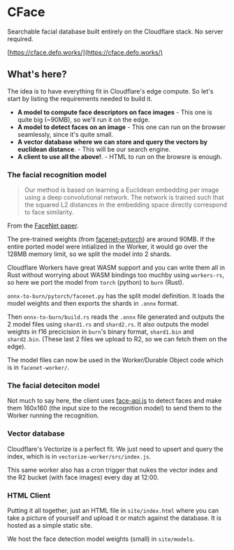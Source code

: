 # CFace
Searchable facial database built entirely on the Cloudflare stack. No server required.

[https://cface.defo.works/](https://cface.defo.works/)


## What's here?

The idea is to have everything fit in Cloudflare's edge compute. So let's start by listing the requirements needed to build it. 

- **A model to compute face descriptors on face images** - This one is quite big (~90MB), so we'll run it on the edge.
- **A model to detect faces on an image** - This one can run on the browser seamlessly, since it's quite small.
- **A vector database where we can store and query the vectors by euclidean distance**. - This will be our search engine.
- **A client to use all the above!**. - HTML to run on the browsre is enough.


### The facial recognition model
>  Our method is based on learning a Euclidean embedding per image using a deep convolutional network. The network is trained such that the squared L2 distances in the embedding space directly correspond to face similarity.

From the [FaceNet paper](https://arxiv.org/abs/1503.03832).

The pre-trained weights (from [facenet-pytorch](https://github.com/timesler/facenet-pytorch/)) are around 90MB. If the entire ported model were intialized in the Worker, it would go over the 128MB memory limit, so we split the model into 2 shards.

Cloudflare Workers have great WASM support and you can write them all in Rust without worrying about WASM bindings too muchby using `workers-rs`, so here we port the model from `torch` (python) to `burn` (Rust).

`onnx-to-burn/pytorch/facenet.py` has the split model definition. It loads the model weights and then exports the shards in `.onnx` format.

Then `onnx-to-burn/build.rs` reads the `.onnx` file generated and outputs the 2 model files using `shard1.rs` and `shard2.rs`. It also outputs the model weights in f16 precicision in `burn`'s binary format, `shard1.bin` and `shard2.bin`. (These last 2 files we upload to R2, so we can fetch them on the edge).

The model files can now be used in the Worker/Durable Object code which is in `facenet-worker/`.

### The facial deteciton model
Not much to say here, the client uses [face-api.js](https://justadudewhohacks.github.io/face-api.js/docs/index.html) to detect faces and make them 160x160 (the input size to the recognition model) to send them to the Worker running the recognition.


### Vector database
Cloudflare's Vectorize is a perfect fit. We just need to upsert and query the index, which is in `vectorize-worker/src/index.js`.

This same worker also has a cron trigger that nukes the vector index and the R2 bucket (with face images) every day at 12:00.

### HTML Client
Putting it all together, just an HTML file in `site/index.html` where you can take a picture of yourself and upload it or match against the database. It is hosted as a simple static site.

We host the face detection model weights (small) in `site/models`.

